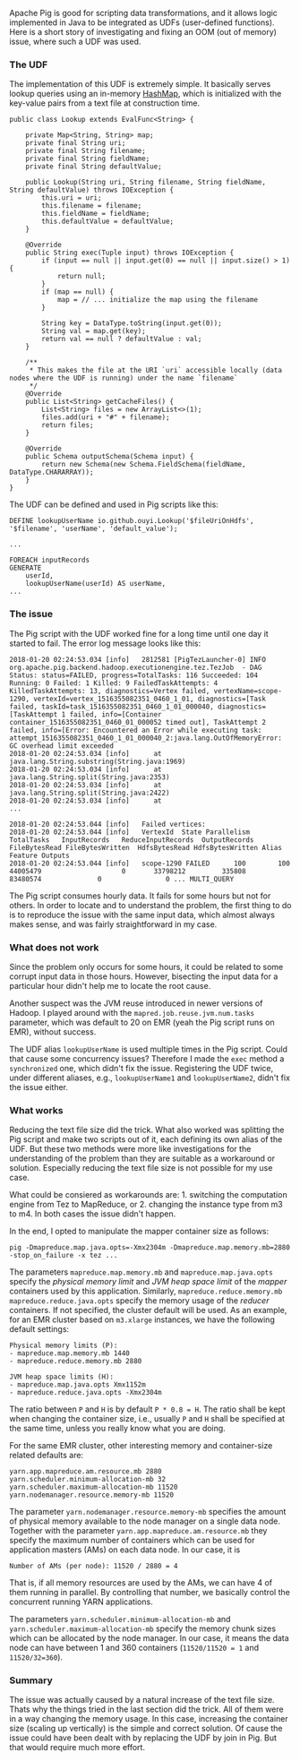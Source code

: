
Apache Pig is good for scripting data transformations, and it allows logic implemented in Java to be integrated as UDFs (user-defined functions). Here is a short story of investigating and fixing an OOM (out of memory) issue, where such a UDF was used.

### The UDF

The implementation of this UDF is extremely simple. It basically serves lookup queries using an in-memory [HashMap](https://docs.oracle.com/javase/8/docs/api/java/util/HashMap.html), which is initialized with the key-value pairs from a text file at construction time.

```
public class Lookup extends EvalFunc<String> {

    private Map<String, String> map;
    private final String uri;
    private final String filename;
    private final String fieldName;
    private final String defaultValue;

    public Lookup(String uri, String filename, String fieldName, String defaultValue) throws IOException {
        this.uri = uri;
        this.filename = filename;
        this.fieldName = fieldName;
        this.defaultValue = defaultValue;
    }

    @Override
    public String exec(Tuple input) throws IOException {
        if (input == null || input.get(0) == null || input.size() > 1) {
            return null;
        }
        if (map == null) {
            map = // ... initialize the map using the filename
        }

        String key = DataType.toString(input.get(0));
        String val = map.get(key);
        return val == null ? defaultValue : val;
    }

    /**
     * This makes the file at the URI `uri` accessible locally (data nodes where the UDF is running) under the name `filename`
     */
    @Override
    public List<String> getCacheFiles() {
        List<String> files = new ArrayList<>(1);
        files.add(uri + "#" + filename);
        return files;
    }

    @Override
    public Schema outputSchema(Schema input) {
        return new Schema(new Schema.FieldSchema(fieldName, DataType.CHARARRAY));
    }
}
```

The UDF can be defined and used in Pig scripts like this:

```
DEFINE lookupUserName io.github.ouyi.Lookup('$fileUriOnHdfs', '$filename', 'userName', 'default_value');

...

FOREACH inputRecords
GENERATE
    userId,
    lookupUserName(userId) AS userName,
...
```

<!--
It is just a lookup function similar to the one described here.
-->

### The issue

The Pig script with the UDF worked fine for a long time until one day it started to fail. The error log message looks like this:

```
2018-01-20 02:24:53.034 [info]   2812581 [PigTezLauncher-0] INFO  org.apache.pig.backend.hadoop.executionengine.tez.TezJob  - DAG Status: status=FAILED, progress=TotalTasks: 116 Succeeded: 104 Running: 0 Failed: 1 Killed: 9 FailedTaskAttempts: 4 KilledTaskAttempts: 13, diagnostics=Vertex failed, vertexName=scope-1290, vertexId=vertex_1516355082351_0460_1_01, diagnostics=[Task failed, taskId=task_1516355082351_0460_1_01_000040, diagnostics=[TaskAttempt 1 failed, info=[Container container_1516355082351_0460_01_000052 timed out], TaskAttempt 2 failed, info=[Error: Encountered an Error while executing task: attempt_1516355082351_0460_1_01_000040_2:java.lang.OutOfMemoryError: GC overhead limit exceeded
2018-01-20 02:24:53.034 [info]   	at java.lang.String.substring(String.java:1969)
2018-01-20 02:24:53.034 [info]   	at java.lang.String.split(String.java:2353)
2018-01-20 02:24:53.034 [info]   	at java.lang.String.split(String.java:2422)
2018-01-20 02:24:53.034 [info]   	at
...

2018-01-20 02:24:53.044 [info]   Failed vertices:
2018-01-20 02:24:53.044 [info]   VertexId  State Parallelism TotalTasks   InputRecords   ReduceInputRecords  OutputRecords  FileBytesRead FileBytesWritten  HdfsBytesRead HdfsBytesWritten Alias	Feature	Outputs
2018-01-20 02:24:53.044 [info]   scope-1290 FAILED      100        100       44005479                    0       33798212         335808         83480574              0                0 ... MULTI_QUERY
```

The Pig script consumes hourly data. It fails for some hours but not for others. In order to locate and to understand the problem, the first thing to do is to reproduce the issue with the same input data, which almost always makes sense, and was fairly straightforward in my case.

### What does not work

Since the problem only occurs for some hours, it could be related to some corrupt input data in those hours. However, bisecting the input data for a particular hour didn't help me to locate the root cause.

Another suspect was the JVM reuse introduced in newer versions of Hadoop. I played around with the `mapred.job.reuse.jvm.num.tasks` parameter, which was default to 20 on EMR (yeah the Pig script runs on EMR), without success.

The UDF alias `lookupUserName` is used multiple times in the Pig script. Could that cause some concurrency issues? Therefore I made the `exec` method a `synchronized` one, which didn't fix the issue. Registering the UDF twice, under different aliases, e.g., `lookupUserName1` and `lookupUserName2`, didn't fix the issue either.

### What works

Reducing the text file size did the trick. What also worked was splitting the Pig script and make two scripts out of it, each defining its own alias of the UDF. But these two methods were more like investigations for the understanding of the problem than they are suitable as a workaround or solution. Especially reducing the text file size is not possible for my use case.

What could be consiered as workarounds are: 1. switching the computation engine from Tez to MapReduce, or 2. changing the instance type from m3 to m4. In both cases the issue didn't happen.

In the end, I opted to manipulate the mapper container size as follows:

`pig -Dmapreduce.map.java.opts=-Xmx2304m -Dmapreduce.map.memory.mb=2880 -stop_on_failure -x tez ...`

The parameters `mapreduce.map.memory.mb` and `mapreduce.map.java.opts` specify the _physical memory limit_ and _JVM heap space limit_ of the _mapper_ containers used by this application. Similarly, `mapreduce.reduce.memory.mb` `mapreduce.reduce.java.opts` specify the memory usage of the _reducer_ containers. If not specified, the cluster default will be used. As an example, for an EMR cluster based on `m3.xlarge` instances, we have the following default settings:

```
Physical memory limits (P):
- mapreduce.map.memory.mb 1440
- mapreduce.reduce.memory.mb 2880

JVM heap space limits (H):
- mapreduce.map.java.opts Xmx1152m
- mapreduce.reduce.java.opts -Xmx2304m
```

The ratio between `P` and `H` is by default `P * 0.8 = H`. The ratio shall be kept when changing the container size, i.e., usually `P` and `H` shall be specified at the same time, unless you really know what you are doing.

For the same EMR cluster, other interesting memory and container-size related defaults are:

```
yarn.app.mapreduce.am.resource.mb 2880
yarn.scheduler.minimum-allocation-mb 32
yarn.scheduler.maximum-allocation-mb 11520
yarn.nodemanager.resource.memory-mb 11520
```

The parameter `yarn.nodemanager.resource.memory-mb` specifies the amount of physical memory available to the node manager on a single data node. Together with the parameter `yarn.app.mapreduce.am.resource.mb` they specify the maximum number of containers which can be used for application masters (AMs) on each data node. In our case, it is

```
Number of AMs (per node): 11520 / 2880 = 4
```

That is, if all memory resources are used by the AMs, we can have 4 of them running in parallel. By controlling that number, we basically control the concurrent running YARN applications.

The parameters `yarn.scheduler.minimum-allocation-mb` and `yarn.scheduler.maximum-allocation-mb` specify the memory chunk sizes which can be allocated by the node manager. In our case, it means the data node can have between 1 and 360 containers (`11520/11520 = 1` and `11520/32=360`).

### Summary

The issue was actually caused by a natural increase of the text file size. Thats why the things tried in the last section did the trick. All of them were in a way changing the memory usage. In this case, increasing the container size (scaling up vertically) is the simple and correct solution. Of cause the issue could have been dealt with by replacing the UDF by join in Pig. But that would require much more effort.
